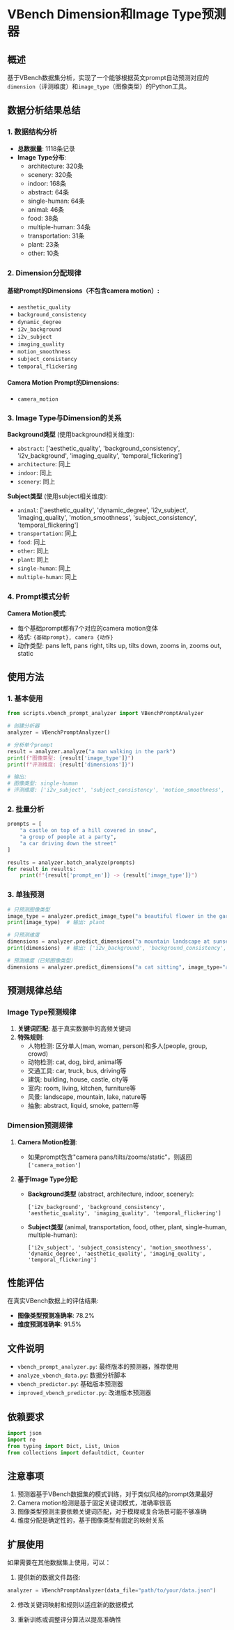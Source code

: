 # VBench Dimension和Image Type预测器

## 概述

基于VBench数据集分析，实现了一个能够根据英文prompt自动预测对应的`dimension`（评测维度）和`image_type`（图像类型）的Python工具。

## 数据分析结果总结

### 1. 数据结构分析

- **总数据量**: 1118条记录
- **Image Type分布**:
  - architecture: 320条
  - scenery: 320条  
  - indoor: 168条
  - abstract: 64条
  - single-human: 64条
  - animal: 46条
  - food: 38条
  - multiple-human: 34条
  - transportation: 31条
  - plant: 23条
  - other: 10条

### 2. Dimension分配规律

#### 基础Prompt的Dimensions（不包含camera motion）:
- `aesthetic_quality`
- `background_consistency` 
- `dynamic_degree`
- `i2v_background`
- `i2v_subject`
- `imaging_quality`
- `motion_smoothness`
- `subject_consistency`
- `temporal_flickering`

#### Camera Motion Prompt的Dimensions:
- `camera_motion`

### 3. Image Type与Dimension的关系

**Background类型** (使用background相关维度):
- `abstract`: ['aesthetic_quality', 'background_consistency', 'i2v_background', 'imaging_quality', 'temporal_flickering']
- `architecture`: 同上
- `indoor`: 同上
- `scenery`: 同上

**Subject类型** (使用subject相关维度):
- `animal`: ['aesthetic_quality', 'dynamic_degree', 'i2v_subject', 'imaging_quality', 'motion_smoothness', 'subject_consistency', 'temporal_flickering']
- `transportation`: 同上
- `food`: 同上
- `other`: 同上
- `plant`: 同上
- `single-human`: 同上
- `multiple-human`: 同上

### 4. Prompt模式分析

**Camera Motion模式**:
- 每个基础prompt都有7个对应的camera motion变体
- 格式: `{基础prompt}, camera {动作}`
- 动作类型: pans left, pans right, tilts up, tilts down, zooms in, zooms out, static

## 使用方法

### 1. 基本使用

```python
from scripts.vbench_prompt_analyzer import VBenchPromptAnalyzer

# 创建分析器
analyzer = VBenchPromptAnalyzer()

# 分析单个prompt
result = analyzer.analyze("a man walking in the park")
print(f"图像类型: {result['image_type']}")
print(f"评测维度: {result['dimensions']}")

# 输出:
# 图像类型: single-human
# 评测维度: ['i2v_subject', 'subject_consistency', 'motion_smoothness', 'dynamic_degree', 'aesthetic_quality', 'imaging_quality', 'temporal_flickering']
```

### 2. 批量分析

```python
prompts = [
    "a castle on top of a hill covered in snow",
    "a group of people at a party", 
    "a car driving down the street"
]

results = analyzer.batch_analyze(prompts)
for result in results:
    print(f"{result['prompt_en']} -> {result['image_type']}")
```

### 3. 单独预测

```python
# 只预测图像类型
image_type = analyzer.predict_image_type("a beautiful flower in the garden")
print(image_type)  # 输出: plant

# 只预测维度
dimensions = analyzer.predict_dimensions("a mountain landscape at sunset")
print(dimensions)  # 输出: ['i2v_background', 'background_consistency', ...]

# 预测维度（已知图像类型）
dimensions = analyzer.predict_dimensions("a cat sitting", image_type="animal")
```

## 预测规律总结

### Image Type预测规律

1. **关键词匹配**: 基于真实数据中的高频关键词
2. **特殊规则**:
   - 人物检测: 区分单人(man, woman, person)和多人(people, group, crowd)
   - 动物检测: cat, dog, bird, animal等
   - 交通工具: car, truck, bus, driving等
   - 建筑: building, house, castle, city等
   - 室内: room, living, kitchen, furniture等
   - 风景: landscape, mountain, lake, nature等
   - 抽象: abstract, liquid, smoke, pattern等

### Dimension预测规律

1. **Camera Motion检测**: 
   - 如果prompt包含"camera pans/tilts/zooms/static"，则返回`['camera_motion']`

2. **基于Image Type分配**:
   - **Background类型** (abstract, architecture, indoor, scenery):
     ```
     ['i2v_background', 'background_consistency', 'aesthetic_quality', 'imaging_quality', 'temporal_flickering']
     ```
   
   - **Subject类型** (animal, transportation, food, other, plant, single-human, multiple-human):
     ```
     ['i2v_subject', 'subject_consistency', 'motion_smoothness', 'dynamic_degree', 'aesthetic_quality', 'imaging_quality', 'temporal_flickering']
     ```

## 性能评估

在真实VBench数据上的评估结果:

- **图像类型预测准确率**: 78.2%
- **维度预测准确率**: 91.5%

## 文件说明

- `vbench_prompt_analyzer.py`: 最终版本的预测器，推荐使用
- `analyze_vbench_data.py`: 数据分析脚本
- `vbench_predictor.py`: 基础版本预测器
- `improved_vbench_predictor.py`: 改进版本预测器

## 依赖要求

```python
import json
import re
from typing import Dict, List, Union
from collections import defaultdict, Counter
```

## 注意事项

1. 预测器基于VBench数据集的模式训练，对于类似风格的prompt效果最好
2. Camera motion检测是基于固定关键词模式，准确率很高
3. 图像类型预测主要依赖关键词匹配，对于模糊或复合场景可能不够准确
4. 维度分配是确定性的，基于图像类型有固定的映射关系

## 扩展使用

如果需要在其他数据集上使用，可以：

1. 提供新的数据文件路径:
```python
analyzer = VBenchPromptAnalyzer(data_file="path/to/your/data.json")
```

2. 修改关键词映射和规则以适应新的数据模式

3. 重新训练或调整评分算法以提高准确性 